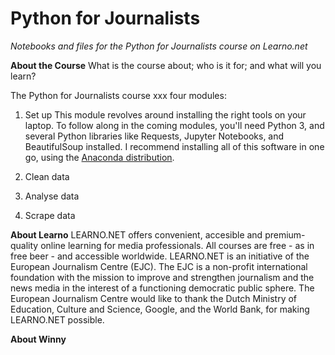 # Python for Journalists
*Notebooks and files for the Python for Journalists course on Learno.net*

**About the Course**
What is the course about; who is it for; and what will you learn? 

The Python for Journalists course xxx four modules: 

1. Set up
This module revolves around installing the right tools on your laptop. To follow along in the coming modules, you'll need Python 3, and several Python libraries like Requests, Jupyter Notebooks, and BeautifulSoup installed. I recommend installing all of this software in one go, using the [Anaconda distribution](https://anaconda.org/).

2. Clean data

3. Analyse data

4. Scrape data


**About Learno**
LEARNO.NET offers convenient, accesible and premium-quality online learning for media professionals. All courses are free - as in free beer - and accessible worldwide. LEARNO.NET is an initiative of the European Journalism Centre (EJC). The EJC is a non-profit international foundation with the mission to improve and strengthen journalism and the news media in the interest of a functioning democratic public sphere. The European Journalism Centre would like to thank the Dutch Ministry of Education, Culture and Science, Google, and the World Bank, for making LEARNO.NET possible.

**About Winny**


